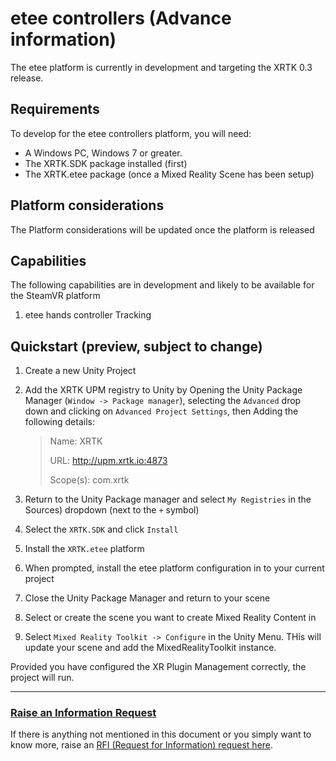 # etee controllers (Advance information)

The etee platform is currently in development and targeting the XRTK 0.3 release.

## Requirements

To develop for the etee controllers platform, you will need:

* A Windows PC, Windows 7 or greater.
* The XRTK.SDK package installed (first)
* The XRTK.etee package (once a Mixed Reality Scene has been setup)

## Platform considerations

The Platform considerations will be updated once the platform is released

## Capabilities

The following capabilities are in development and likely to be available for the SteamVR platform

1. etee hands controller Tracking

## Quickstart (preview, subject to change)

1. Create a new Unity Project
2. Add the XRTK UPM registry to Unity by Opening the Unity Package Manager (`Window -> Package manager`), selecting the `Advanced` drop down and clicking on `Advanced Project Settings`, then Adding the following details:

    > Name: XRTK
    >
    > URL: http://upm.xrtk.io:4873
    >
    > Scope(s): com.xrtk

3. Return to the Unity Package manager and select `My Registries` in the Sources) dropdown (next to the `+` symbol)
4. Select the `XRTK.SDK` and click `Install`
5. Install the `XRTK.etee` platform
6. When prompted, install the etee platform configuration in to your current project
7. Close the Unity Package Manager and return to your scene
8. Select or create the scene you want to create Mixed Reality Content in
9. Select `Mixed Reality Toolkit -> Configure` in the Unity Menu. THis will update your scene and add the MixedRealityToolkit instance.

Provided you have configured the XR Plugin Management correctly, the project will run.

---

### [**Raise an Information Request**](https://github.com/XRTK/XRTK-Core/issues/new?assignees=&labels=question&template=request_for_information.md&title=)

If there is anything not mentioned in this document or you simply want to know more, raise an [RFI (Request for Information) request here](https://github.com/XRTK/XRTK-Core/issues/new?assignees=&labels=question&template=request_for_information.md&title=).
